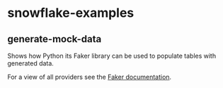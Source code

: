# snowflake-examples

## generate-mock-data
Shows how Python its Faker library can be used to populate tables with generated data.

For a view of all providers see the [Faker documentation](https://faker.readthedocs.io/en/master/providers.html).
